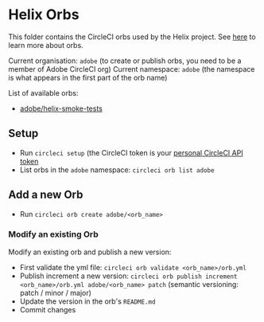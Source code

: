 # Helix Orbs

This folder contains the CircleCI orbs used by the Helix project. See [here](https://circleci.com/docs/2.0/orb-intro/) to learn more about orbs.

Current organisation: `adobe` (to create or publish orbs, you need to be a member of Adobe CircleCI org)
Current namespace: `adobe` (the namespace is what appears in the first part of the orb name)

List of available orbs:

* [adobe/helix-smoke-tests](helix-smoke-tests/orb.yml)

## Setup

* Run `circleci setup` (the CircleCI token is your [personal CircleCI API token](https://circleci.com/account/api)
* List orbs in the `adobe` namespace: `circleci orb list adobe`

## Add a new Orb

* Run `circleci orb create adobe/<orb_name>`

### Modify an existing Orb

Modify an existing orb and publish a new version:

* First validate the yml file: `circleci orb validate <orb_name>/orb.yml`
* Publish increment a new version: `circleci orb publish increment <orb_name>/orb.yml adobe/<orb_name> patch` (semantic versioning: patch / minor / major)
* Update the version in the orb's `README.md`
* Commit changes

